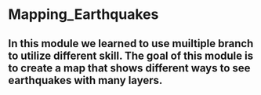 # Mapping_Earthquakes
## In this module we learned to use muiltiple branch to utilize different skill. The goal of this module is to create a map that shows different ways to see earthquakes with many layers.
